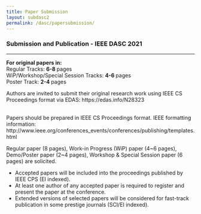 ```yaml
---
title: Paper Submission
layout: subdasc2
permalink: /dasc/papersubmission/
---
```

<h3>Submission and Publication - IEEE DASC 2021</h3>

<hr/>

<p>
<b> For original papers in: </b> <br>
 Regular Tracks: <b> 6-8 </b>pages <br>
 WiP/Workshop/Special Session Tracks: <b>4-6 </b>pages <br>
 Poster Track: <b>2-4 </b> pages <br>
</p>
<p>
Authors are invited to submit their original research work using IEEE CS Proceedings format via EDAS: https://edas.info/N28323

</p>
<br>
Papers should be prepared in IEEE CS Proceedings format. IEEE formatting information: http://www.ieee.org/conferences_events/conferences/publishing/templates.html
<br>
<p>
Regular paper (8 pages), Work-in Progress (WiP) paper (4~6 pages), Demo/Poster paper (2~4 pages),
Workshop & Special Session paper (6 pages) are solicited. 
  </p>
<ul><li> Accepted papers will be included into the proceedings published by IEEE CPS (EI indexed).
</li><li> At least one author of any accepted paper is required to register and present the paper at the conference.
</li><li> Extended versions of selected papers will be considered for fast-track publication in some prestige journals
(SCI/EI indexed).
 </li></ul> 
